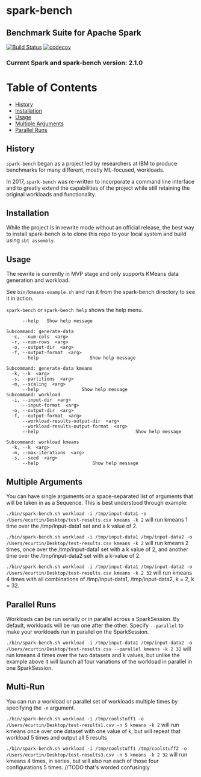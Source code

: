 # spark-bench
## Benchmark Suite for Apache Spark

[![Build Status](https://travis-ci.org/ecurtin/spark-bench.svg?branch=master)](https://travis-ci.org/ecurtin/spark-bench)
[![codecov](https://codecov.io/gh/ecurtin/spark-bench/branch/master/graph/badge.svg)](https://codecov.io/gh/ecurtin/spark-bench)


### Current Spark and spark-bench version: 2.1.0

<!-- START doctoc generated TOC please keep comment here to allow auto update -->
<!-- DON'T EDIT THIS SECTION, INSTEAD RE-RUN doctoc TO UPDATE -->
# Table of Contents

- [History](#history)
- [Installation](#installation)
- [Usage](#usage)
- [Multiple Arguments](#multiple-arguments)
- [Parallel Runs](#parallel-runs)

<!-- END doctoc generated TOC please keep comment here to allow auto update -->

## History

`spark-bench` began as a project led by researchers at IBM to produce benchmarks
for many different, mostly ML-focused, workloads. 

In 2017, `spark-bench` was re-written to incorporate a command line interface 
and to greatly extend the capabilities of the project while still retaining the original workloads and functionality.

## Installation

While the project is in rewrite mode without an official release, the best way to install spark-bench is to clone 
 this repo to your local system and build using `sbt assembly`.

## Usage

The rewrite is currently in MVP stage and only supports KMeans data generation and workload.

See `bin/kmeans-example.sh` and run it from the spark-bench directory to see it in action.

`spark-bench` or `spark-bench help` shows the help menu.

```
      --help   Show help message

Subcommand: generate-data
  -c, --num-cols  <arg>
  -r, --num-rows  <arg>
  -o, --output-dir  <arg>
  -f, --output-format  <arg>
      --help                   Show help message

Subcommand: generate-data kmeans
  -k, --k  <arg>
  -s, --partitions  <arg>
  -m, --scaling  <arg>
      --help                Show help message
Subcommand: workload
  -i, --input-dir  <arg>
      --input-format  <arg>
  -o, --output-dir  <arg>
  -f, --output-format  <arg>
      --workload-results-output-dir  <arg>
      --workload-results-output-format  <arg>
      --help                                    Show help message

Subcommand: workload kmeans
  -k, --k  <arg>
  -m, --max-iterations  <arg>
  -s, --seed  <arg>
      --help                    Show help message
 ```
 
 ## Multiple Arguments
 You can have single arguments or a space-separated list of arguments that will be taken in as a Sequence.
 This is best understood through example:
 
 `./bin/spark-bench.sh workload -i /tmp/input-data1 -o /Users/ecurtin/Desktop/test-results.csv kmeans -k 2`
 will run kmeans 1 time over the /tmp/input-data1 set and a k value of 2.
 
 `./bin/spark-bench.sh workload -i /tmp/input-data1 /tmp/input-data2 -o /Users/ecurtin/Desktop/test-results.csv kmeans -k 2`
 will run kmeans 2 times, once over the /tmp/input-data1 set with a k value of 2, and another time over the /tmp/input-data2 set with a k-value of 2.
 
 `./bin/spark-bench.sh workload -i /tmp/input-data1 /tmp/input-data2 -o /Users/ecurtin/Desktop/test-results.csv kmeans -k 2 32`
 will run kmeans 4 times with all combinations of /tmp/input-data1, /tmp/input-data2, k = 2, k = 32.
 
 ## Parallel Runs
 Workloads can be run serially or in parallel across a SparkSession. By default, workloads will be run one after the other. 
 Specify `--parallel` to make your workloads run in parallel on the SparkSession.
 
 `./bin/spark-bench.sh workload -i /tmp/input-data1 /tmp/input-data2 -o /Users/ecurtin/Desktop/test-results.csv --parallel kmeans -k 2 32`
 will run kmeans 4 times over the two datasets and k values, but unlike the example above it will launch all four variations of the workload in parallel in one SparkSession.

## Multi-Run
You can run a workload or parallel set of workloads multiple times by specifying the `-n` argument.

`./bin/spark-bench.sh workload -i /tmp/coolstuff1 -o /Users/ecurtin/Desktop/test-results1.csv -n 5 kmeans -k 2`
will run kmeans once over one dataset with one value of k, but will repeat that workload 5 times and output all 5 results

`./bin/spark-bench.sh workload -i /tmp/coolstuff1 /tmp/coolstuff2 -o /Users/ecurtin/Desktop/test-results3.csv -n 5 kmeans -k 2 32`
will run kmeans 4 times, in series, but will also run each of those four configurations 5 times. //TODO that's worded confusingly